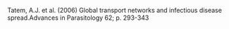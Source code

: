 Tatem, A.J. et al. (2006) Global transport networks and infectious disease spread.Advances in Parasitology 62; p. 293-343
